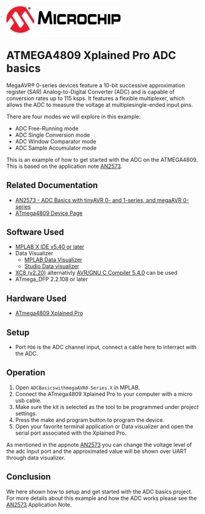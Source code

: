 <a href="https://www.microchip.com" rel="nofollow"><img src="images/microchip.png" alt="MCHP" width="300"/></a>

# ATMEGA4809 Xplained Pro ADC basics

MegaAVR® 0-series devices feature a 10-bit successive approximation register (SAR) Analog-to-Digital Converter (ADC) and is capable of conversion rates up to 115 ksps. It features a flexible multiplexer, which allows the ADC to measure the voltage at multiplesingle-ended input pins.

There are four modes we will explore in this example:
*  ADC Free-Running mode
*  ADC Single Conversion mode
*  ADC Window Comparator mode
*  ADC Sample Accumulator mode

This is an example of how to get started with the ADC on the ATMEGA4809. This is based on the application note [AN2573](#Related-Documentation).

## Related Documentation

- [AN2573 - ADC Basics with tinyAVR 0- and 1-series, and megaAVR 0-series](https://www.microchip.com/wwwAppNotes/AppNotes.aspx?appnote=en601379)
- [ATmega4809 Device Page](https://www.microchip.com/wwwproducts/en/ATMEGA4809)

## Software Used

- [MPLAB X IDE v5.40 or later](https://www.microchip.com/mplab/mplab-x-ide)
- Data Visualizer
    - [MPLAB Data Visualizer](https://gallery.microchip.com/packages/MPLAB-Data-Visualizer-Standalone(Windows)/)
    - [Studio Data visualizer](https://www.microchip.com/mplab/avr-support/data-visualizer)
- [XC8 (v2.20)](https://www.microchip.com/mplab/compilers) alternativly [AVR/GNU C Compiler 5.4.0](https://www.microchip.com/mplab/avr-support/avr-and-arm-toolchains-c-compilers) can be used
- ATmega_DFP 2.2.108 or later

## Hardware Used

- [ATmega4809 Xplained Pro](https://www.microchip.com/developmenttools/ProductDetails/ATMEGA4809-XPRO)

## Setup

* Port `PD6` is the ADC channel input, connect a cable here to interract with the ADC.

## Operation

1. Open `ADCBasicswithmegaAVR0-Series.X` in MPLAB.
2. Connect the ATmega4809 Xplained Pro to your computer with a micro usb cable.
3. Make sure the kit is selected as the tool to be programmed under project settings.
4. Press the make and program button to program the device.
4. Open your favorite terminal application or Data visualizer and open the serial port associated with the Xplained Pro.

As mentioned in the appnote [AN2573](#Related-Documentation) you can change the voltage level of the adc input port and the approximated value will be shown over UART through data visualizer.

## Conclusion

We here shown how to setup and get started with the ADC basics project. For more details about this example and how the ADC works please see the [AN2573](#Related-Documentation) Application Note.